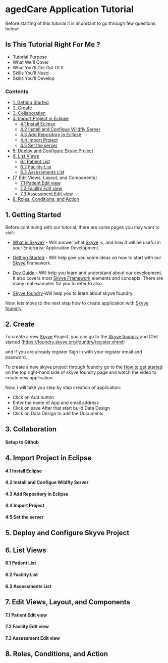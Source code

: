 
# agedCare Application Tutorial

Before starting of this tutorial it is important to go through few questions below:

## Is This Tutorial Right For Me ?
 * Tutorial Purpose
 * What We'll Cover
 * What You'll Get Out Of It
 * Skills You'll Need
 * Skills You'll Develop

### Contents
* [1. Getting Started](#getting-started)
* [2. Create](#create)
* [3. Collaboration](#collaboration)
* [4. Import Project in Eclipse](#import-project-in-eclipse)
  * [4.1 Install Eclipse](#install-eclipse)
  * [4.2  Install and Configue Wildfly Server](#install-and-configue-wildfly-server)
  * [4.3  Add Repository in Eclipse](#add-repository-in-eclipse)
  * [4.4  Import Project](#import-project)
  * [4.5  Set the server](#set-the-server)
* [5. Deploy and Configure Skyve Project](#deploy-and-configure-skyve-project)
* [6. List Views](#list-views)
  * [6.1  Patient List](#patient-list)
  * [6.2  Facility List](#facility-list)
  * [6.3  Assessments List](#assessment-list)
* [7. Edit Views, Layout, and Components]
  * [7.1  Patient Edit view](#Patient-Edit-view)
  * [7.2  Facility Edit view](#Facility-Edit-view)
  * [7.3  Assessment Edit view](#Assessment-Edit-view)
* [8. Roles, Conditions, and Action](#Roles-,-Conditions-,-and-Action)

## 1. Getting Started
Before continuing with our tutorial, there are some pages you may want to visit:
*  [What is Skyve?](https://skyve.org/what-is-skyve) - Will answer what [Skyve](https://skyve.org) is, and how it will be useful in your Enterprise Application Development.

*  [Getting Started](https://skyve.org/getting-started) - Will help give you some ideas on how to start with our [Skyve](https://skyve.org) Framework.

* [Dev Guide](https://skyvers.github.io/skyve-dev-guide/) - Will help you learn and understand about our development. It also covers most [Skyve Framework](https://skyve.org) elements and concepts. There are many real examples for you to refer to also.
* [Skyve foundry](https://foundry.skyve.org/)-Will help you to learn about skyve foundry.

Now, lets move to the next step how to create application with [Skyve foundry](https://foundry.skyve.org/)

## 2. Create
To create a new [Skyve](https://skyve.org) Project, you can go to the [Skyve foundry](https://foundry.skyve.org/) and [Get started (https://foundry.skyve.org/foundry/register.xhtml)

and if you are already register Sign in with your register email and password.

To create a new skyve project through foundry go to the [How to get started](https://youtu.be/G3OQu5PeUn8) on the top right-hand side of skyve foundry page and watch the video to create new application.

Now, i will take you step by step creation of application:
* Click on Add button
* Enter the name of App and email address
* Click on save
After that start build Data Design 
* Click on Data Design to add the Documents

## 3. Collaboration

#### Setup to Github

## 4. Import Project in Eclipse

#### 4.1  Install Eclipse
#### 4.2  Install and Configue Wildfly Server
#### 4.3  Add Repository in Eclipse
#### 4.4  Import Project
#### 4.5  Set the server

## 5. Deploy and Configure Skyve Project

## 6. List Views

#### 6.1  Patient List
#### 6.2  Facility List
#### 6.3  Assessments List

## 7. Edit Views, Layout, and Components

#### 7.1  Patient Edit view
#### 7.2  Facility Edit view
#### 7.3  Assessment Edit view

## 8. Roles, Conditions, and Action









